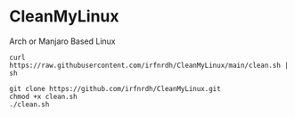 # CleanMyLinux
Arch or Manjaro Based Linux

```
curl https://raw.githubusercontent.com/irfnrdh/CleanMyLinux/main/clean.sh | sh

git clone https://github.com/irfnrdh/CleanMyLinux.git
chmod +x clean.sh
./clean.sh
```

